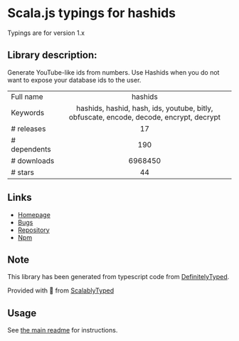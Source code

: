 
# Scala.js typings for hashids

Typings are for version 1.x

## Library description:
Generate YouTube-like ids from numbers. Use Hashids when you do not want to expose your database ids to the user.

|                    |                 |
| ------------------ | :-------------: |
| Full name          | hashids |
| Keywords           | hashids, hashid, hash, ids, youtube, bitly, obfuscate, encode, decode, encrypt, decrypt |
| # releases         | 17 |
| # dependents       | 190 |
| # downloads        | 6968450 |
| # stars            | 44 |

## Links
- [Homepage](http://hashids.org/javascript)
- [Bugs](https://github.com/niieani/hashids.js/issues)
- [Repository](https://github.com/niieani/hashids.js)
- [Npm](https://www.npmjs.com/package/hashids)
    


## Note
This library has been generated from typescript code from [DefinitelyTyped](https://definitelytyped.org).

Provided with :purple_heart: from [ScalablyTyped](https://github.com/oyvindberg/ScalablyTyped)

## Usage
See [the main readme](../../readme.md) for instructions.


